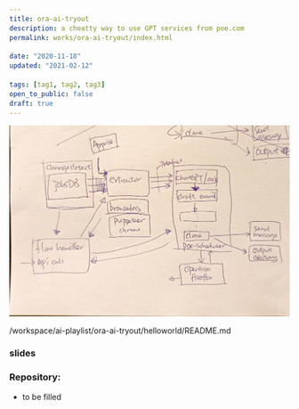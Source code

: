 ```yaml
---
title: ora-ai-tryout
description: a cheatty way to use GPT services from poe.com
permalink: works/ora-ai-tryout/index.html

date: "2020-11-18"
updated: "2021-02-12"

tags: [tag1, tag2, tag3]
open_to_public: false
draft: true
---
```


![](./hand_draft.jpg)

/workspace/ai-playlist/ora-ai-tryout/helloworld/README.md

### slides

### Repository:

- to be filled
